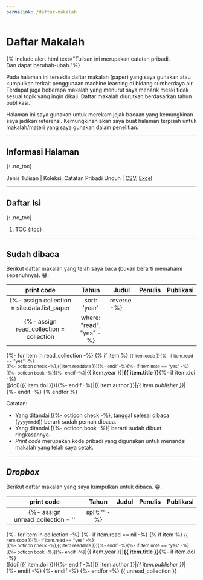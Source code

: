 ```yaml
---
permalink: /daftar-makalah
---
```


# Daftar Makalah

{% include alert.html text="Tulisan ini merupakan catatan pribadi.<br>Dan dapat berubah-ubah."%}

Pada halaman ini tersedia daftar makalah (paper) yang saya gunakan atau kumpulkan terkait penggunaan machine learning di bidang sumberdaya air. Terdapat juga beberapa makalah yang menurut saya menarik meski tidak sesuai topik yang ingin dikaji. Daftar makalah diurutkan berdasarkan tahun publikasi. 

Halaman ini saya gunakan untuk merekam jejak bacaan yang kemungkinan saya jadikan referensi. Kemungkinan akan saya buat halaman terpisah untuk makalah/materi yang saya gunakan dalam penelitian.

-----

## Informasi Halaman
{: .no_toc}

Jenis Tulisan | Koleksi, Catatan Pribadi
Unduh | [CSV](https://github.com/taruma/vivaldi/blob/master/docs/_data/list_paper.csv), [Excel](https://github.com/taruma/vivaldi/blob/master/docs/_data/list_paper_excel.xlsx)

-----

## Daftar Isi
{: .no_toc}

1. TOC
{:toc}


-----

## Sudah dibaca

Berikut daftar makalah yang telah saya baca (bukan berarti memahami sepenuhnya). 😁. 

print code | Tahun | Judul | Penulis | Publikasi
:-: | :-: | - | - | :-:
{%- assign collection = site.data.list_paper | sort: 'year' | reverse -%}
{%- assign read_collection = collection | where: "read", "yes" -%}
{%- for item in read_collection -%}
{% if item %}
<small>{{ item.code }}{%- if item.read == "yes" -%}<br>({%- octicon check -%},{{ item.readdate }}){%- endif -%}{%- if item.note == "yes" -%}<br>[{%- octicon book -%}]{%- endif -%}</small>|{{ item.year }}|__{{ item.title }}__{%- if item.doi -%}<br>([doi]({{ item.doi }})){%- endif -%}|{{ item.author }}|_{{ item.publisher }}_|
{%- endif -%}
{% endfor %}

Catatan:

* Yang ditandai ({%- octicon check -%}, tanggal selesai dibaca (`yyyymmdd`)) berarti sudah pernah dibaca.
* Yang ditandai [{%- octicon book -%}] berarti sudah dibuat ringkasannya.
* _Print code_ merupakan kode pribadi yang digunakan untuk menandai makalah yang telah saya cetak.

-----

## _Dropbox_

Berikut daftar makalah yang saya kumpulkan untuk dibaca. 😁. 

print code | Tahun | Judul | Penulis | Publikasi
:-: | :-: | - | - | :-:
{%- assign unread_collection = '' | split: '' -%}
{%- for item in collection -%}
{%- if item.read == nil -%}
{% if item %}
<small>{{ item.code }}{%- if item.read == "yes" -%}<br>({%- octicon check -%},{{ item.readdate }}){%- endif -%}{%- if item.note == "yes" -%}<br>[{%- octicon book -%}]{%- endif -%}</small>|{{ item.year }}|__{{ item.title }}__{%- if item.doi -%}<br>([doi]({{ item.doi }})){%- endif -%}|{{ item.author }}|_{{ item.publisher }}_|
{%- endif -%}
{%- endif -%}
{%- endfor -%}
{{ unread_collection }}
